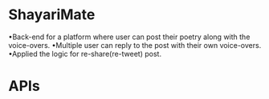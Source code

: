 # ShayariMate

•Back-end for a platform where user can post their poetry along with the voice-overs.
•Multiple user can reply to the post with their own voice-overs.
•Applied the logic for re-share(re-tweet) post.

# APIs


